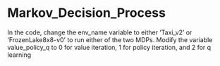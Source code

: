 # Markov_Decision_Process
In the code, change the env_name variable to either ‘Taxi_v2’ or ‘FrozenLake8x8-v0’ to run either of the two MDPs.
Modify the variable value_policy_q to 0 for value iteration, 1 for policy iteration, and 2 for q learning
